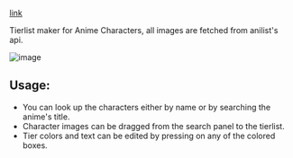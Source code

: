 [link](https://nyuriumuri.github.io/Anime-Character-Tier-List-Maker/)

Tierlist maker for Anime Characters, all images are fetched from anilist's api. 

![image](https://user-images.githubusercontent.com/81811871/136672107-a6d54e44-18e7-470a-a7aa-8b568f5d7a10.png)


## Usage:
 - You can look up the characters either by name or by searching the anime's title.
 - Character images can be dragged from the search panel  to the tierlist.
 -  Tier colors and text can be edited by pressing on any of the colored boxes.


